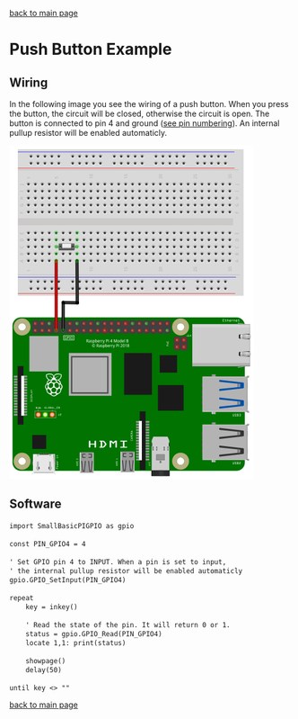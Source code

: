 [back to main page](./index.html)

# Push Button Example

## Wiring

In the following image you see the wiring of a push button. 
When you press the button, the circuit will be closed, otherwise
the circuit is open. The button is connected to pin 4 and
ground ([see pin numbering](./gpio_numbering.html)). An internal
pullup resistor will be enabled automaticly.

![Wiring push button](./images/PushButton_wiring.png)

## Software

```freebasic
import SmallBasicPIGPIO as gpio

const PIN_GPIO4 = 4

' Set GPIO pin 4 to INPUT. When a pin is set to input,
' the internal pullup resistor will be enabled automaticly
gpio.GPIO_SetInput(PIN_GPIO4)

repeat 
	key = inkey()
	
	' Read the state of the pin. It will return 0 or 1.
	status = gpio.GPIO_Read(PIN_GPIO4)
	locate 1,1: print(status)
	
	showpage()
	delay(50)	
	
until key <> ""
```
[back to main page](./index.html)
